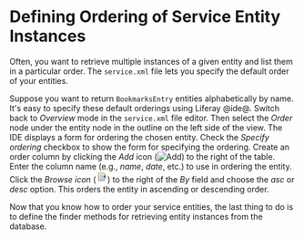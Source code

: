 # Defining Ordering of Service Entity Instances [](id=defining-ordering-of-service-entity-instances)

Often, you want to retrieve multiple instances of a given entity and list them
in a particular order. The `service.xml` file lets you specify the default order
of your entities. 

Suppose you want to return `BookmarksEntry` entities alphabetically by name.
It's easy to specify these default orderings using Liferay @ide@. Switch back to
*Overview* mode in the `service.xml` file editor. Then select the *Order* node
under the entity node in the outline on the left side of the view. The IDE
displays a form for ordering the chosen entity. Check the *Specify ordering*
checkbox to show the form for specifying the ordering. Create an order column by
clicking the *Add* icon
(![Add](../../../../images/icon-add-ide.png))
to the right of the table. Enter the column name (e.g., *name*, *date*, etc.) to
use in ordering the entity. Click the *Browse icon*
(![Browse](../../../../images/icon-browse-ide.png))
to the right of the *By* field and choose the *asc* or *desc* option. This
orders the entity in ascending or descending order. 

Now that you know how to order your service entities, the last thing to do is to
define the finder methods for retrieving entity instances from the database. 
